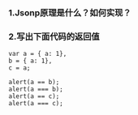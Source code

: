 ### 1.Jsonp原理是什么？如何实现？

### 2.写出下面代码的返回值

```
var a = { a: 1},
b = { a: 1},
c = a;

alert(a == b);
alert(a === b);
alert(a == c);
alert(a === c);
```
